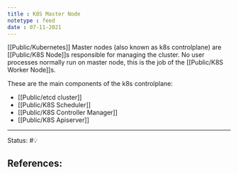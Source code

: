 ```yaml
---
title : K8S Master Node
notetype : feed
date : 07-11-2021
---
```


[[Public/Kubernetes]] Master nodes (also known as k8s controlplane) are [[Public/K8S Node]]s responsible for managing the cluster. No user processes normally run on master node, this is the job of the [[Public/K8S Worker Node]]s.

These are the main components of the k8s controlplane:
- [[Public/etcd cluster]]
- [[Public/K8S Scheduler]]
- [[Public/K8S Controller Manager]] 
- [[Public/K8S Apiserver]]

-----

Status: #💡 

References:
- 
